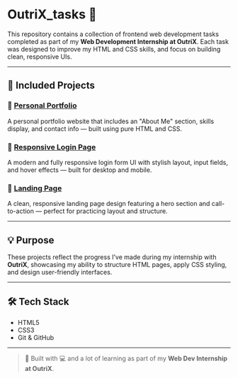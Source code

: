 # OutriX_tasks 🚀

This repository contains a collection of frontend web development tasks completed as part of my **Web Development Internship at OutriX**. Each task was designed to improve my HTML and CSS skills, and focus on building clean, responsive UIs.

---

## 📁 Included Projects

### 🔹 [Personal Portfolio](./personal-portfolio)
A personal portfolio website that includes an "About Me" section, skills display, and contact info — built using pure HTML and CSS.

### 🔹 [Responsive Login Page](./responsive-login-page)
A modern and fully responsive login form UI with stylish layout, input fields, and hover effects — built for desktop and mobile.

### 🔹 [Landing Page](./landing-page)
A clean, responsive landing page design featuring a hero section and call-to-action — perfect for practicing layout and structure.

---

## 💡 Purpose

These projects reflect the progress I’ve made during my internship with **OutriX**, showcasing my ability to structure HTML pages, apply CSS styling, and design user-friendly interfaces.

---

## 🛠️ Tech Stack

- HTML5  
- CSS3  
- Git & GitHub

---

> 🔗 Built with 💻 and a lot of learning as part of my **Web Dev Internship at OutriX**.
